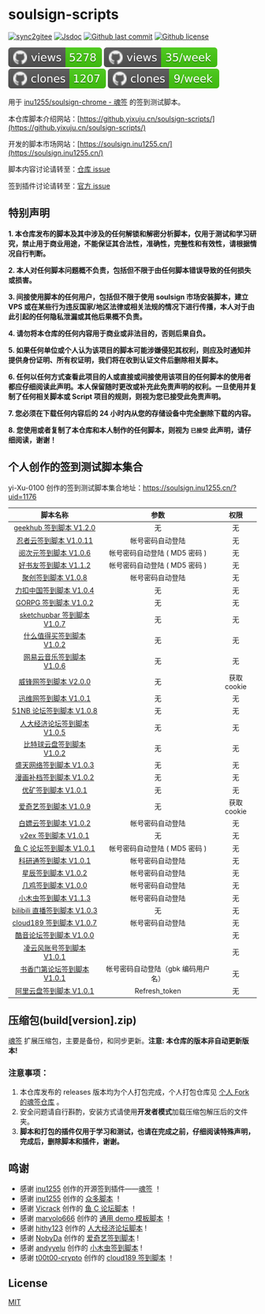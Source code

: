 # soulsign-scripts

[![sync2gitee](https://github.com/yi-Xu-0100/soulsign-scripts/workflows/sync/badge.svg)](https://github.com/yi-Xu-0100/soulsign-scripts/blob/main/.github/workflows/sync.yml)
[![Jsdoc](https://github.com/yi-Xu-0100/soulsign-scripts/workflows/Jsdoc/badge.svg)](https://github.com/yi-Xu-0100/soulsign-scripts/actions?query=workflow%3AJsdoc)
[![Github last commit](https://img.shields.io/github/last-commit/yi-Xu-0100/soulsign-scripts)](https://github.com/yi-Xu-0100/soulsign-scripts)
[![Github license](https://img.shields.io/github/license/yi-Xu-0100/soulsign-scripts)](./LICENSE)

[![views](https://raw.githubusercontent.com/yi-Xu-0100/traffic2badge/traffic/traffic-soulsign-scripts/views.svg)](https://github.com/yi-Xu-0100/traffic2badge/tree/traffic#-soulsign-scripts)
[![views per week](https://raw.githubusercontent.com/yi-Xu-0100/traffic2badge/traffic/traffic-soulsign-scripts/views_per_week.svg)](https://github.com/yi-Xu-0100/traffic2badge/tree/traffic#-soulsign-scripts)
[![clones](https://raw.githubusercontent.com/yi-Xu-0100/traffic2badge/traffic/traffic-soulsign-scripts/clones.svg)](https://github.com/yi-Xu-0100/traffic2badge/tree/traffic#-soulsign-scripts)
[![clones per week](https://raw.githubusercontent.com/yi-Xu-0100/traffic2badge/traffic/traffic-soulsign-scripts/clones_per_week.svg)](https://github.com/yi-Xu-0100/traffic2badge/tree/traffic#-soulsign-scripts)

用于 [inu1255/soulsign-chrome - 魂签](https://github.com/inu1255/soulsign-chrome) 的签到测试脚本。

本仓库脚本介绍网站：[https://github.yixuju.cn/soulsign-scripts/](https://github.yixuju.cn/soulsign-scripts/)

开发的脚本市场网站：[https://soulsign.inu1255.cn/](https://soulsign.inu1255.cn/)

脚本内容讨论请转至：[仓库 issue](https://github.com/yi-Xu-0100/soulsign-scripts/issues)

签到插件讨论请转至：[官方 issue](https://github.com/inu1255/soulsign-chrome/issues)

## 特别声明

**1. 本仓库发布的脚本及其中涉及的任何解锁和解密分析脚本，仅用于测试和学习研究，禁止用于商业用途，不能保证其合法性，准确性，完整性和有效性，请根据情况自行判断。**

**2. 本人对任何脚本问题概不负责，包括但不限于由任何脚本错误导致的任何损失或损害。**

**3. 间接使用脚本的任何用户，包括但不限于使用 soulsign 市场安装脚本，建立 VPS 或在某些行为违反国家/地区法律或相关法规的情况下进行传播，本人对于由此引起的任何隐私泄漏或其他后果概不负责。**

**4. 请勿将本仓库的任何内容用于商业或非法目的，否则后果自负。**

**5. 如果任何单位或个人认为该项目的脚本可能涉嫌侵犯其权利，则应及时通知并提供身份证明、所有权证明，我们将在收到认证文件后删除相关脚本。**

**6. 任何以任何方式查看此项目的人或直接或间接使用该项目的任何脚本的使用者都应仔细阅读此声明。本人保留随时更改或补充此免责声明的权利。一旦使用并复制了任何相关脚本或 Script 项目的规则，则视为您已接受此免责声明。**

**7. 您必须在下载任何内容后的 24 小时内从您的存储设备中完全删除下载的内容。**

**8. 您使用或者复制了本仓库和本人制作的任何脚本，则视为 `已接受` 此声明，请仔细阅读，谢谢！**

## 个人创作的签到测试脚本集合

yi-Xu-0100 创作的签到测试脚本集合地址：<https://soulsign.inu1255.cn/?uid=1176>

|            脚本名称            |                参数                |    权限     |
| :----------------------------: | :--------------------------------: | :---------: |
|   [geekhub 签到脚本 V1.2.0]    |                 无                 |     无      |
|    [忍者云签到脚本 V1.0.11]    |          帐号密码自动登陆          |     无      |
|    [阅次元签到脚本 V1.0.6]     |   帐号密码自动登陆 ( MD5 密码 )    |     无      |
|    [好书友签到脚本 V1.1.2]     |   帐号密码自动登陆 ( MD5 密码 )    |     无      |
|     [聚创签到脚本 V1.0.8]      |          帐号密码自动登陆          |     无      |
|   [力扣中国签到脚本 V1.0.4]    |                 无                 |     无      |
|    [GORPG 签到脚本 V1.0.2]     |                 无                 |     无      |
| [sketchupbar 签到脚本 V1.0.7]  |                 无                 |     无      |
|  [什么值得买签到脚本 V1.0.2]   |                 无                 |     无      |
|  [网易云音乐签到脚本 V1.0.6]   |                 无                 |     无      |
|    [威锋网签到脚本 V2.0.0]     |                 无                 | 获取 cookie |
|    [迅维网签到脚本 V1.0.1]     |                 无                 |     无      |
|   [51NB 论坛签到脚本 V1.0.8]   |                 无                 |     无      |
| [人大经济论坛签到脚本 V1.0.5]  |                 无                 |     无      |
|  [比特球云盘签到脚本 V1.0.2]   |                 无                 |     无      |
|   [盛天网络签到脚本 V1.0.3]    |                 无                 |     无      |
|   [漫画补档签到脚本 V1.0.2]    |                 无                 |     无      |
|     [优矿签到脚本 V1.0.1]      |                 无                 |     无      |
|    [爱奇艺签到脚本 V1.0.9]     |                 无                 | 获取 cookie |
|    [白嫖云签到脚本 V1.0.2]     |          帐号密码自动登陆          |     无      |
|     [v2ex 签到脚本 V1.0.1]     |                 无                 |     无      |
|   [鱼 C 论坛签到脚本 V1.0.1]   |   帐号密码自动登陆 ( MD5 密码 )    |     无      |
|    [科研通签到脚本 V1.0.1]     |          帐号密码自动登陆          |     无      |
|     [星辰签到脚本 V1.0.2]      |          帐号密码自动登陆          |     无      |
|     [几鸡签到脚本 V1.0.0]      |          帐号密码自动登陆          |     无      |
|    [小木虫签到脚本 V1.1.3]     |          帐号密码自动登陆          |     无      |
| [bilibili 直播签到脚本 V1.0.3] |                 无                 |     无      |
|   [cloud189 签到脚本 V1.0.7]   |          帐号密码自动登陆          |     无      |
|   [酷音论坛签到脚本 V1.0.0]    |                                    |     无      |
|  [凌云风账号签到脚本 V1.0.1]   |                                    |     无      |
| [书香门第论坛签到脚本 V1.0.1]  | 帐号密码自动登陆（gbk 编码用户名） |     无      |
|   [阿里云盘签到脚本 V1.0.1]    |           Refresh_token            |     无      |

[geekhub 签到脚本 v1.2.0]: https://soulsign.inu1255.cn/scripts/172
[忍者云签到脚本 v1.0.11]: https://soulsign.inu1255.cn/scripts/173
[阅次元签到脚本 v1.0.6]: https://soulsign.inu1255.cn/scripts/174
[好书友签到脚本 v1.1.2]: https://soulsign.inu1255.cn/scripts/185
[聚创签到脚本 v1.0.8]: https://soulsign.inu1255.cn/scripts/186
[力扣中国签到脚本 v1.0.4]: https://soulsign.inu1255.cn/scripts/191
[gorpg 签到脚本 v1.0.2]: https://soulsign.inu1255.cn/scripts/192
[sketchupbar 签到脚本 v1.0.7]: https://soulsign.inu1255.cn/scripts/198
[什么值得买签到脚本 v1.0.2]: https://soulsign.inu1255.cn/scripts/206
[网易云音乐签到脚本 v1.0.6]: https://soulsign.inu1255.cn/scripts/233
[威锋网签到脚本 v2.0.0]: https://soulsign.inu1255.cn/scripts/235
[迅维网签到脚本 v1.0.1]: https://soulsign.inu1255.cn/scripts/238
[51nb 论坛签到脚本 v1.0.8]: https://soulsign.inu1255.cn/scripts/248
[人大经济论坛签到脚本 v1.0.5]: https://soulsign.inu1255.cn/scripts/249
[比特球云盘签到脚本 v1.0.2]: https://soulsign.inu1255.cn/scripts/251
[盛天网络签到脚本 v1.0.3]: https://soulsign.inu1255.cn/scripts/252
[漫画补档签到脚本 v1.0.2]: https://soulsign.inu1255.cn/scripts/266
[优矿签到脚本 v1.0.1]: https://soulsign.inu1255.cn/scripts/268
[爱奇艺签到脚本 v1.0.9]: https://soulsign.inu1255.cn/scripts/290
[白嫖云签到脚本 v1.0.2]: https://soulsign.inu1255.cn/scripts/293
[v2ex 签到脚本 v1.0.1]: https://soulsign.inu1255.cn/scripts/378
[鱼 c 论坛签到脚本 v1.0.1]: https://soulsign.inu1255.cn/scripts/392
[科研通签到脚本 v1.0.1]: https://soulsign.inu1255.cn/scripts/414
[星辰签到脚本 v1.0.2]: https://soulsign.inu1255.cn/scripts/461
[几鸡签到脚本 v1.0.0]: https://soulsign.inu1255.cn/scripts/480
[小木虫签到脚本 v1.1.3]: https://soulsign.inu1255.cn/scripts/537
[bilibili 直播签到脚本 v1.0.3]: https://soulsign.inu1255.cn/scripts/590
[cloud189 签到脚本 v1.0.7]: https://soulsign.inu1255.cn/scripts/604
[酷音论坛签到脚本 v1.0.0]: https://soulsign.inu1255.cn/scripts/606
[凌云风账号签到脚本 v1.0.1]: https://soulsign.inu1255.cn/scripts/607
[书香门第论坛签到脚本 v1.0.1]: https://soulsign.inu1255.cn/scripts/690
[阿里云盘签到脚本 v1.0.1]: https://soulsign.inu1255.cn/scripts/706

## 压缩包(build[version].zip)

[魂签](https://github.com/inu1255/soulsign-chrome) 扩展压缩包，主要是备份，和同步更新。**注意: 本仓库的版本非自动更新版本!**

### **注意事项：**

1. 本仓库发布的 releases 版本均为个人打包完成，个人打包仓库见 [个人 Fork 的魂签仓库](https://github.com/yi-Xu-0100/soulsign-chrome) 。
2. 安全问题请自行斟酌，安装方式请使用**开发者模式**加载压缩包解压后的文件夹。
3. **脚本和打包的插件仅用于学习和测试，也请在完成之前，仔细阅读特殊声明，完成后，删除脚本和插件，谢谢。**

## 鸣谢

- 感谢 [inu1255](https://github.com/inu1255) 创作的开源签到插件——[魂签](https://github.com/inu1255/soulsign-chrome) ！
- 感谢 [inu1255](https://github.com/inu1255) 创作的 [众多脚本](https://soulsign.inu1255.cn/?uid=1035) ！
- 感谢 [Vicrack](https://github.com/ViCrack) 创作的 [鱼 C 论坛脚本](https://soulsign.inu1255.cn/scripts/167) ！
- 感谢 [marvolo666](https://github.com/marvolo666) 创作的 [通用 demo 模板脚本](https://github.com/inu1255/soulsign-chrome/blob/master/public/demos/ShadowSocksR.js) ！
- 感谢 [hithy123](https://github.com/hithy123) 创作的 [人大经济论坛脚本](https://soulsign.inu1255.cn/scripts/225) !
- 感谢 [NobyDa](https://github.com/NobyDa) 创作的 [爱奇艺签到脚本](https://github.com/NobyDa/Script/blob/42e6e1978fed46f531666d0db096b67858592fda/iQIYI-DailyBonus/iQIYI.js) !
- 感谢 [andyyelu](https://github.com/andyyelu/) 创作的 [小木虫签到脚本](https://github.com/andyyelu/muchong_checkin) !
- 感谢 [t00t00-crypto](https://github.com/t00t00-crypto) 创作的 [cloud189 签到脚本](https://github.com/t00t00-crypto/cloud189-action/blob/master/checkin.py) ！

## License

[MIT](./LICENSE)
